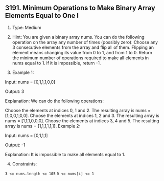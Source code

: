 ## 3191. Minimum Operations to Make Binary Array Elements Equal to One I

1. Type: Medium

2. Hint: You are given a binary array nums. You can do the following operation on the array any number of times (possibly zero): Choose any 3 consecutive elements from the array and flip all of them. Flipping an element means changing its value from 0 to 1, and from 1 to 0. Return the minimum number of operations required to make all elements in nums equal to 1. If it is impossible, return -1. 

3. Example 1:

Input: nums = [0,1,1,1,0,0]

Output: 3

Explanation:
We can do the following operations:

Choose the elements at indices 0, 1 and 2. The resulting array is nums = [1,0,0,1,0,0].
Choose the elements at indices 1, 2 and 3. The resulting array is nums = [1,1,1,0,0,0].
Choose the elements at indices 3, 4 and 5. The resulting array is nums = [1,1,1,1,1,1].
Example 2:

Input: nums = [0,1,1,1]

Output: -1

Explanation:
It is impossible to make all elements equal to 1.

 

4. Constraints:

`3 <= nums.length <= 105`
`0 <= nums[i] <= 1`
